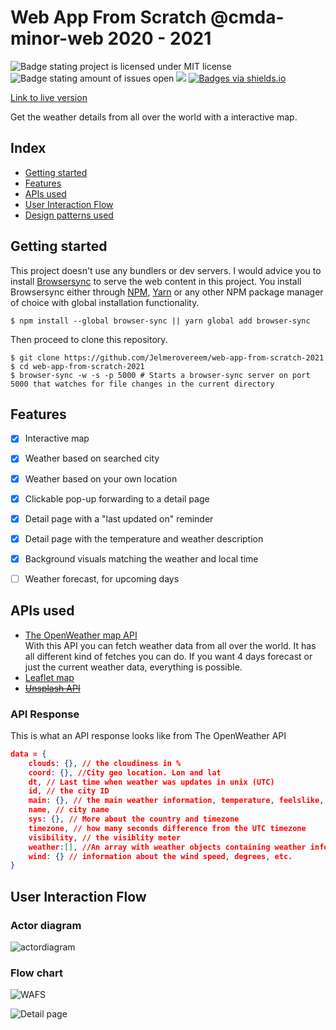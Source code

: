 # Web App From Scratch @cmda-minor-web 2020 - 2021

![Badge stating project is licensed under MIT license](https://img.shields.io/github/license/jelmerovereem/web-app-from-scratch-2021) ![Badge stating amount of issues open](https://img.shields.io/github/issues/jelmerovereem/web-app-from-scratch-2021) [![](https://img.shields.io/badge/site--status-up-success)](https://jelmerovereem.github.io/web-app-from-scratch-2021) [![Badges via shields.io](https://img.shields.io/badge/badges%20via-shields.io-brightgreen)](shields.io)

[Link to live version](https://jelmerovereem.github.io/web-app-from-scratch-2021)

Get the weather details from all over the world with a interactive map.

## Index

- [Getting started](#getting-started)
- [Features](#features)
- [APIs used](#apis-used)
- [User Interaction Flow](#user-interaction-flow)
- [Design patterns used](#design-patterns-used)

## Getting started

This project doesn't use any bundlers or dev servers. I would advice you to install [Browsersync](https://www.npmjs.com/package/browser-sync) to serve the web content in this project. You install Browsersync either through [NPM](https://www.npmjs.com), [Yarn](https://yarnpkg.com) or any other NPM package manager of choice with global installation functionality.

```shell
$ npm install --global browser-sync || yarn global add browser-sync
```

Then proceed to clone this repository.

```shell
$ git clone https://github.com/Jelmerovereem/web-app-from-scratch-2021
$ cd web-app-from-scratch-2021
$ browser-sync -w -s -p 5000 # Starts a browser-sync server on port 5000 that watches for file changes in the current directory
```

## Features

- [x] Interactive map
- [x] Weather based on searched city
- [x] Weather based on your own location
- [x] Clickable pop-up forwarding to a detail page
- [x] Detail page with a "last updated on" reminder
- [x] Detail page with the temperature and weather description
- [x] Background visuals matching the weather and local time
- [ ] Weather forecast, for upcoming days


## APIs used

- [The OpenWeather map API](https://openweathermap.org/api)  
With this API you can fetch weather data from all over the world. It has all different kind of fetches you can do. If you want 4 days forecast or just the current weather data, everything is possible.
- [Leaflet map](https://leafletjs.com/)
- ~~[Unsplash API](https://unsplash.com/developers)~~

### API Response
This is what an API response looks like from The OpenWeather API
```json
data = {
	clouds: {}, // the cloudiness in %
	coord: {}, //City geo location. Lon and lat
	dt, // Last time when weather was updates in unix (UTC)
	id, // the city ID
	main: {}, // the main weather information, temperature, feelslike, etc.
	name, // city name
	sys: {}, // More about the country and timezone
	timezone, // how many seconds difference from the UTC timezone
	visibility, // the visiblity meter
	weather:[], //An array with weather objects containing weather information like description and id for icon
	wind: {} // information about the wind speed, degrees, etc.
}
```

## User Interaction Flow

### Actor diagram
![actordiagram](https://user-images.githubusercontent.com/58043913/107747844-69680700-6d18-11eb-9c1c-cf049806626e.png)

### Flow chart
![WAFS](https://user-images.githubusercontent.com/58043913/107747812-5a815480-6d18-11eb-8244-b0ebce7001ac.jpg)

![Detail page](https://user-images.githubusercontent.com/58043913/109627291-c3066900-7b41-11eb-9e98-6f283fb5b2a5.png)
<!-- Add a nice poster image here at the end of the week, showing off your shiny frontend 📸 -->
